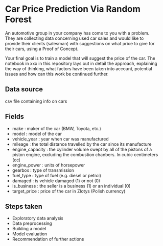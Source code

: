 # Car Price Prediction Via Random Forest

An automotive group in your company has come to you with a problem. They are collecting data concerning used car sales and would like to provide their clients (salesman) with suggestions on what price to give for their cars, using a Proof of Concept.

Your final goal is to train a model that will suggest the price of the car. The notebook in xxx in this repository lays out in detail the approach, explaining the way of thinking, what factors have been taken into account, potential issues and how can this work be continued further.

## Data source 
csv file containing info on cars

## Fields
- make  : maker of the car (BMW, Toyota, etc.)
- model : model of the car
- vehicle_year : year when car was manufactured
- mileage : the total distance travelled by the car since its manufacture
- engine_capacity : the cylinder volume swept by all of the pistons of a piston engine, excluding the combustion chanbers. In cubic centimeters (cc)
- engine_power : units of horsepower
- gearbox : type of transmission
- fuel_type : type of fuel (e.g. diesel or petrol)
- damaged : is vehicle damaged (1) or not (0)
- is_business : the seller is a business (1) or an individual (0)
- target_price : price of the car in Zlotys (Polish currency)

## Steps taken
- Exploratory data analysis
- Data preprocessing
- Building a model
- Model evaluation
- Recommendation of further actions
